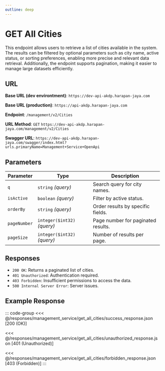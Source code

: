 ```yaml
---
outline: deep
---
```


# GET All Cities

This endpoint allows users to retrieve a list of cities available in the system. The results can be filtered by optional parameters such as city name, active status, or sorting preferences, enabling more precise and relevant data retrieval. Additionally, the endpoint supports pagination, making it easier to manage large datasets efficiently.

## URL

**Base URL (dev environtment)**: `https://dev-api-akdp.harapan-jaya.com`

**Base URL (production)**: `https://api-akdp.harapan-jaya.com`

**Endpoint**: `/management/v2/Cities`

**URL Method**: `GET` `https://dev-api-akdp.harapan-jaya.com/management/v2/Cities`

**Swagger URL**: `https://dev-api-akdp.harapan-jaya.com/swagger/index.html?urls.primaryName=Management+Service+OpenApi`

## Parameters

| **Parameter**    | **Type**                      | **Description**                      |
|------------------|-------------------------------|--------------------------------------|
| `q`              | `string` _(query)_            | Search query for city names.         |
| `isActive`       | `boolean` _(query)_           | Filter by active status.             |
| `orderBy`        | `string` _(query)_            | Order results by specific fields.    |
| `pageNumber`     | `integer($int32)` _(query)_   | Page number for paginated results.   |
| `pageSize`       | `integer($int32)` _(query)_   | Number of results per page.          |

## Responses

- `200 OK`: Returns a paginated list of cities.
- `401 Unauthorized`: Authentication required.
- `403 Forbidden`: Insufficient permissions to access the data.
- `500 Internal Server Error`: Server issues.

## Example Response

::: code-group
<<< @/responses/management_service/get_all_cities/success_response.json [200 (OK)]

<<< @/responses/management_service/get_all_cities/unauthorized_response.json [401 (Unauthorized)]

<<< @/responses/management_service/get_all_cities/forbidden_response.json [403 (Forbidden)]
:::
